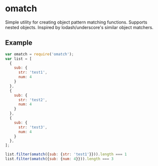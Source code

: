 omatch
======

Simple utility for creating object pattern matching functions.  Supports nested objects.  Inspired by lodash/underscore's similar object matchers.

## Example

```javascript
var omatch = require('omatch');
var list = [
  {
    sub: {
      str: 'test1',
      num: 4
    }
  },
  {
    sub: {
      str: 'test2',
      num: 4
    }
  },
  {
    sub: {
      str: 'test3',
      num: 4
    }
  },
];

list.filter(omatch({sub: {str: 'test1'}})).length === 1
list.filter(omatch({sub: {num: 4}})).length === 3
```

